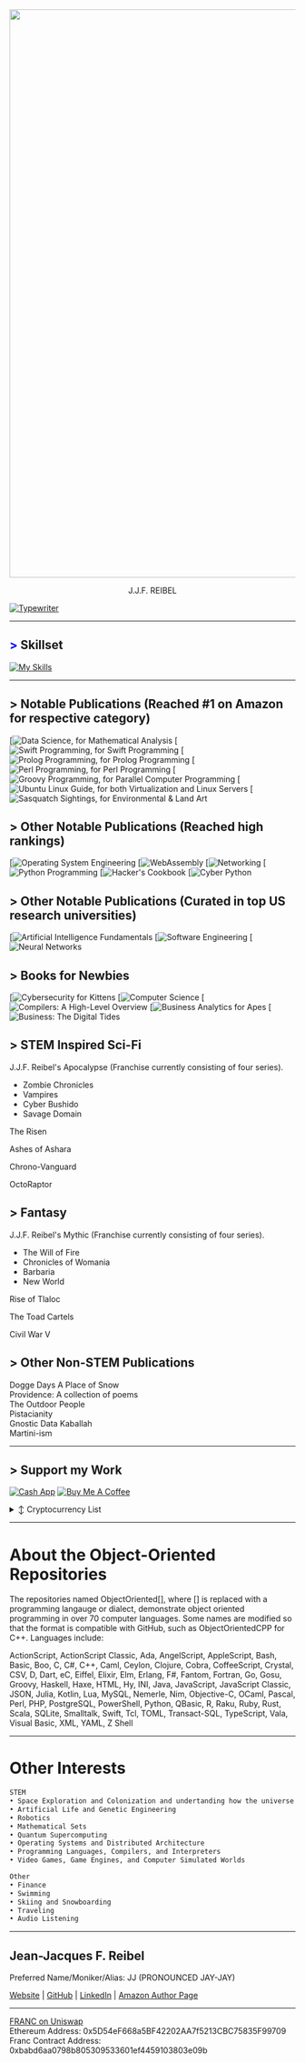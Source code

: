 <img src="https://github.com/JJFReibel/Summary/blob/master/images/banner.png" width="1000">

<p align="center" style="text-decoration:none;> 
    <a href="https://appshub.link" target="_blank">J.J.F. REIBEL</a>
</p>


[![Typewriter](https://readme-typing-svg.herokuapp.com?font=Orbitron&size=30&duration=4000&pause=500&center=true&random=false&width=1200&lines=I+am+an+engineer;I+am+an+author;I+am+a+consultant;I+am+an+analyst)](https://git.io/typing-svg)



---
## <span style="color: blue !important;">&gt;</span> Skillset
[![My Skills](https://skillicons.dev/icons?i=aws,golang,androidstudio,ansible,apple,arduino,atom,azure,bootstrap,bun,crystal,cassandra,clion,cmake,css,d3,dart,discord,bots,dotnet,dynamodb,eclipse,elasticsearch,elixir,emacs,firebase,flask,flutter,gcp,git,github,go,gherkin,gradle,gtk,gulp,ai,htmx,java,jenkins,jquery,coffeescript,kafka,kotlin,ktor,kubernetes,laravel,latex,less,linkedin,linux,lit,lua,md,matlab,maven,mint,mongodb,mysql,neovim,nextjs,nginx,nim,deno,nix,nodejs,npm,ocaml,octave,opencv,perl,ps,php,phpstorm,postgres,pycharm,py,qt,r,redhat,redis,regex,remix,replit,rider,bitbucket,anaconda,git,azure,unity,c,cpp,javascript,typescript,swift,rust,ruby,python,sass,spring,sqlite,sublime,scala,sklearn,selenium,sketchup,solidity,svg,symfony,tensorflow,terraform,ubuntu,vala,haskell,java,arch,vscode,vue,wasm,windows,wordpress,yarn,bash,cs,git,kali&perline=12)](https://skillicons.dev)

---
## > Notable Publications (Reached #1 on Amazon for respective category)
[![Data Science, for Mathematical Analysis](https://www.amazon.com/Data-Science/dp/B0CHG4W2XH)
[![Swift Programming, for Swift Programming](https://www.amazon.com/Swift-Programming/dp/B0C87W6RQM)
[![Prolog Programming, for Prolog Programming](https://www.amazon.com/dp/B0CZ1Z9PFZ)
[![Perl Programming, for Perl Programming](https://www.amazon.com/dp/B0CQTTTZC6)
[![Groovy Programming, for Parallel Computer Programming](https://www.amazon.com/dp/B0CVSHSKTT)
[![Ubuntu Linux Guide, for both Virtualization and Linux Servers](https://www.amazon.com/dp/B0CWVDPCV8)
[![Sasquatch Sightings, for Environmental & Land Art](https://www.amazon.com/dp/B0DDQDBP4L)

## > Other Notable Publications (Reached high rankings)
[![Operating System Engineering](https://www.amazon.com/Operating-Engineering/dp/B0CY4TSPV2)
[![WebAssembly](https://www.amazon.com/WebAssembly/dp/B0CYX1KQBT)
[![Networking](https://www.amazon.com/dp/B0CYBSH1QG)
[![Python Programming](https://www.amazon.com/dp/B0CQGKH7NH)
[![Hacker's Cookbook](https://www.amazon.com/dp/B0C87VCRVL)
[![Cyber Python](https://www.amazon.com/dp/B0D4B5F9MS)

## > Other Notable Publications (Curated in top US research universities)
[![Artificial Intelligence Fundamentals](https://www.amazon.com/dp/B0CHL9L8W4)
[![Software Engineering](https://www.amazon.com/dp/B0C5KY8K1N)
[![Neural Networks](https://www.amazon.com/dp/B0C52DHY6P)

## > Books for Newbies
[![Cybersecurity for Kittens](https://www.amazon.com/dp/B0D1YKYH6S)
[![Computer Science](https://www.amazon.com/dp/B0C2S1JKDN)
[![Compilers: A High-Level Overview](https://www.amazon.com/dp/B0CJ4CWP9P)
[![Business Analytics for Apes](https://www.amazon.com/dp/B0CQXQJXBF)
[![Business: The Digital Tides](https://www.amazon.com/dp/B0CR7N3FW8)

## > STEM Inspired Sci-Fi
J.J.F. Reibel's Apocalypse (Franchise currently consisting of four series).   
- Zombie Chronicles    
- Vampires    
- Cyber Bushido    
- Savage Domain     

The Risen    

Ashes of Ashara

Chrono-Vanguard    

OctoRaptor     

## > Fantasy
J.J.F. Reibel's Mythic (Franchise currently consisting of four series).   
- The Will of Fire    
- Chronicles of Womania    
- Barbaria    
- New World     

Rise of Tlaloc    

The Toad Cartels    

Civil War V     
    
## > Other Non-STEM Publications
Dogge Days
A Place of Snow      
Providence: A collection of poems      
The Outdoor People      
Pistacianity      
Gnostic Data Kaballah      
Martini-ism      

---
## > Support my Work
[![Cash App](https://img.shields.io/badge/CashApp-01D21C?style=for-the-badge&logo=cashapp&logoColor=white)](https://cash.app/$JJReibel)
 [![Buy Me A Coffee](https://img.shields.io/badge/BuyMeACoffee-FFDD00?style=for-the-badge)](https://www.buymeacoffee.com/jjreibel)
<details>

  <summary>↕️ <bold>Cryptocurrency List</bold></summary>
 
 <br />

| Currency          | Wallet Address                                                                                               |
|-------------------|--------------------------------------------------------------------------------------------------------------|
| Ethereum (ETH)    | 0x5D54eF668a5BF42202AA7f5213CBC75835F99709                                                                   |

</details>


[Button Shield]: https://img.shields.io/badge/Shield_Buttons-37a779?style=for-the-badge
[Shield]: Types/shield.md
____________________________________________________________________________________________________________________________________

# About the Object-Oriented Repositories
The repositories named ObjectOriented[], where [] is replaced with a programming langauge or dialect, demonstrate object oriented programming in over 70 computer languages. Some names are modified so that the format is compatible with GitHub, such as ObjectOrientedCPP for C++. Languages include:  

ActionScript, ActionScript Classic, Ada, AngelScript, AppleScript, Bash, Basic, Boo, C, C#, C++, Caml, Ceylon, Clojure, Cobra, CoffeeScript, Crystal, CSV, D, Dart, eC, Eiffel, Elixir, Elm, Erlang, F#, Fantom, Fortran, Go, Gosu, Groovy, Haskell, Haxe, HTML, Hy, INI, Java, JavaScript, JavaScript Classic, JSON, Julia, Kotlin, Lua, MySQL, Nemerle, Nim, Objective-C, OCaml, Pascal, Perl, PHP, PostgreSQL, PowerShell, Python, QBasic, R, Raku, Ruby, Rust, Scala, SQLite, Smalltalk, Swift, Tcl, TOML, Transact-SQL, TypeScript, Vala, Visual Basic, XML, YAML, Z Shell  

____________________________________________________________________________________________________________________________________

# Other Interests

```markdown
STEM
• Space Exploration and Colonization and undertanding how the universe works
• Artificial Life and Genetic Engineering     
• Robotics     
• Mathematical Sets          
• Quantum Supercomputing
• Operating Systems and Distributed Architecture
• Programming Languages, Compilers, and Interpreters          
• Video Games, Game Engines, and Computer Simulated Worlds          

Other
• Finance     
• Swimming     
• Skiing and Snowboarding     
• Traveling     
• Audio Listening     
```
   
____________________________________________________________________________________________________________________________________


## Jean-Jacques F. Reibel    
Preferred Name/Moniker/Alias: JJ (PRONOUNCED JAY-JAY)    

[Website](https://www.appshub.link) | [GitHub](https://github.com/JJFReibel) | [LinkedIn](http://www.linkedin.com/in/jj-reibel) | [Amazon Author Page](https://www.amazon.com/author/jjreibel)          


____________________________________________________________________________________________________________________________________
[FRANC on Uniswap](https://app.uniswap.org/#/swap?outputCurrency=0xbabd6aa0798b805309533601ef4459103803e09b)            
Ethereum Address: 0x5D54eF668a5BF42202AA7f5213CBC75835F99709  
Franc Contract Address: 0xbabd6aa0798b805309533601ef4459103803e09b  


